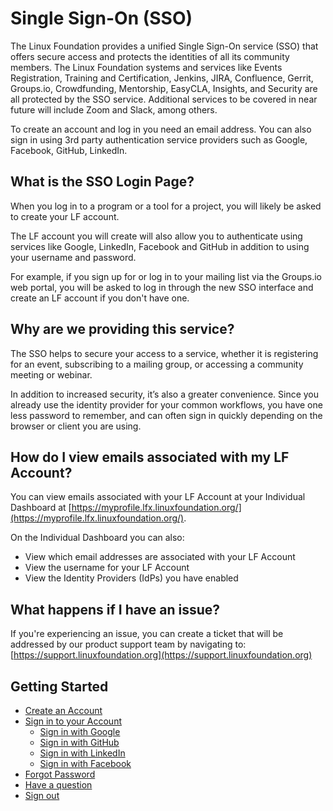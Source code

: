 # Single Sign-On \(SSO\)

The Linux Foundation provides a unified Single Sign-On service \(SSO\) that offers secure access and protects the identities of all its community members. The Linux Foundation systems and services like Events Registration, Training and Certification, Jenkins, JIRA,  Confluence, Gerrit, Groups.io, Crowdfunding, Mentorship, EasyCLA, Insights, and Security are all protected by the SSO service. Additional services to be covered in near future will include Zoom and Slack, among others. 

To create an account and log in you need an email address. You can also sign in using 3rd party authentication service providers such as Google, Facebook, GitHub, LinkedIn. 

## What is the SSO Login Page?

When you log in to a program or a tool for a project, you will likely be asked to create your LF account. 

The LF account you will create will also allow you to authenticate using services like Google, LinkedIn, Facebook and GitHub in addition to using your username and password.

For example, if you sign up for or log in to your mailing list via the Groups.io web portal, you will be asked to log in through the new SSO interface and create an LF account if you don't have one.  

## Why are we providing this service?

The SSO helps to secure your access to a service, whether it is registering for an event, subscribing to a mailing group, or accessing a community meeting or webinar. 

In addition to increased security, it’s also a greater convenience. Since you already use the identity provider for your common workflows, you have one less password to remember, and can often sign in quickly depending on the browser or client you are using.

## How do I view emails associated with my LF Account?

You can view emails associated with your LF Account at your Individual Dashboard at [https://myprofile.lfx.linuxfoundation.org/](https://myprofile.lfx.linuxfoundation.org/).

On the Individual Dashboard you can also:

* View which email addresses are associated with your LF Account
* View the username for your LF Account
* View the Identity Providers \(IdPs\) you have enabled

## What happens if I have an issue?

If you're experiencing an issue, you can create a ticket that will be addressed by our product support team by navigating to: [https://support.linuxfoundation.org](https://support.linuxfoundation.org) 

## Getting Started

* [Create an Account](create-an-account.md)
* [Sign in to your Account](sign-in/)
  * [Sign in with Google](sign-in/sign-in-with-google.md)
  * [Sign in with GitHub](sign-in/sign-in-with-github.md)
  * [Sign in with LinkedIn](sign-in/sign-in-with-linkedin.md)
  * [Sign in with Facebook](sign-in/sign-in-with-facebook.md)
* [Forgot Password](forgot-password.md)
* [Have a question](have-a-question.md)
* [Sign out](sign-out.md)


